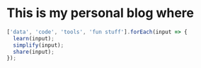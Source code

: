 
# This is my personal blog where


```js
['data', 'code', 'tools', 'fun stuff'].forEach(input => {
  learn(input);
  simplify(input);
  share(input);
});
```